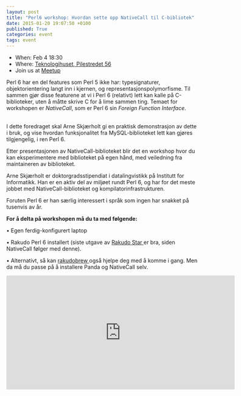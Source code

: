 ```yaml
---
layout: post
title: "Perl6 workshop: Hvordan sette opp NativeCall til C-bibliotek"
date: 2015-01-20 19:07:50 +0100
published: True
categories: event
tags: event
---
```


* When: Feb 4 18:30
* Where: [Teknologihuset, Pilestredet 56](https://maps.google.com/maps?f=q&hl=en&q=Pilestredet+56%2C+Oslo%2C+no)
* Join us at [Meetup](https://www.meetup.com/Oslo-pm/events/219961292/)

Perl 6 har en del features som Perl 5 ikke har: typesignaturer, objektorientering langt inn i kjernen, og representasjonspolymorfisme. Til sammen gjør disse featurene at vi i Perl 6 (relativt) lett kan kalle på C-biblioteker, uten å måtte skrive C for å lime sammen ting. Temaet for workshopen er <i>NativeCall</i>, som er Perl 6 sin <i>Foreign Function Interface</i>.

<br>I dette foredraget skal Arne Skjærholt gi en praktisk demonstrasjon av dette i bruk, og vise hvordan funksjonalitet fra MySQL-biblioteket lett kan gjøres tilgjengelig, i ren Perl 6.

Etter presentasjonen av NativeCall-biblioteket blir det en workshop hvor du kan eksperimentere med biblioteket på egen hånd, med veiledning fra maintaineren av biblioteket.

Arne Skjærholt er doktorgradsstipendiat i datalingvistikk på Institutt for Informatikk. Han er en aktiv del av miljøet rundt Perl 6, og har for det meste jobbet med NativeCall-biblioteket og kompilatorinfrastrukturen.

Foruten Perl 6 er han særlig interessert i språk som ingen har snakket på tusenvis av år.

<b>For å delta på workshopen må du ta med følgende:</b>

• Egen ferdig-konfigurert laptop

• Rakudo Perl 6 installert (siste utgave av <a href="http://rakudo.org/">Rakudo Star </a>er bra, siden NativeCall følger med denne).

• Alternativt, så kan <a href="http://feather.perl6.nl/~tjs/talks/plpw14/rakudobrew/">rakudobrew </a>også hjelpe deg med å komme i gang. Men da må du passe på å installere Panda og NativeCall selv.

<iframe class="google-maps" src="https://www.google.com/maps/embed/v1/place?q=q=Pilestredet+56%2C+Oslo%2C+no&key=AIzaSyASIjsQVcDWLnkdszZ-yw13Qcs-iFk8Q4Y" width="600" height="300" frameborder="0" allowfullscreen></iframe>
